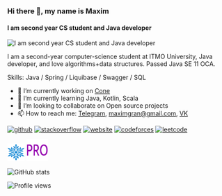 ### Hi there 👋, my name is Maxim
#### I am second year CS student and Java developer
![I am second year CS student and Java developer](https://cdn.pixabay.com/photo/2016/06/24/11/28/glasses-1477081_960_720.jpg)

I am a second-year computer-science student at ITMO University, Java developer, and love algorithms+data structures. Passed Java SE 11 OCA.

Skills: Java / Spring / Liquibase / Swagger / SQL

- 🔭 I’m currently working on [Cone](https://www.cone.ee/about_eng.html) 
- 🌱 I’m currently learning Java, Kotlin, Scala 
- 👯 I’m looking to collaborate on Open source projects 
- 📫 How to reach me: [Telegram](https://t.me/VeriuMaxon), maximgran@gmail.com, [VK](https://vk.com/makcoooh) 


[<img src='https://cdn.jsdelivr.net/npm/simple-icons@3.0.1/icons/github.svg' alt='github' height='40'>](https://github.com/maxim092001)  [<img src='https://cdn.jsdelivr.net/npm/simple-icons@3.0.1/icons/stackoverflow.svg' alt='stackoverflow' height='40'>](https://stackoverflow.com/users/13574018)  [<img src='https://cdn.jsdelivr.net/npm/simple-icons@3.0.1/icons/icloud.svg' alt='website' height='40'>](https://maxim092001.github.io/resume/)  [<img src='https://cdn.jsdelivr.net/npm/simple-icons@3.0.1/icons/codeforces.svg' alt='codeforces' height='40'>](https://codeforces.com/profile/MAKCOH)  [<img src='https://cdn.jsdelivr.net/npm/simple-icons@3.0.1/icons/leetcode.svg' alt='leetcode' height='40'>](https://leetcode.com/maximgran/)  

<a href='https://archiveprogram.github.com/'><img src='https://raw.githubusercontent.com/acervenky/animated-github-badges/master/assets/acbadge.gif' width='40' height='40'></a> <a href='https://github.com/pricing'><img src='https://raw.githubusercontent.com/acervenky/animated-github-badges/master/assets/pro.gif' width='50' height='50'></a>

![GitHub stats](https://github-readme-stats.vercel.app/api?username=maxim092001&show_icons=true)  

![Profile views](https://gpvc.arturio.dev/maxim092001)  
